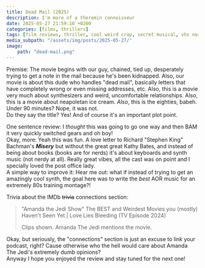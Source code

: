 ```yaml
---
title: Dead Mail (2025)
description: I'm more of a theremin connoisseur
date: 2025-05-27 21:59:10 +0200
categories: [films, thrillers]
tags: [film reviews, thriller, cool weird crap, secret musical, vhs nostalgia, they say the title]
media_subpath: "/assets/img/posts/2025-05-27/"
image:
    path: "dead-mail.png"
---
```

<span class="reviewsection">Premise:</span> The movie begins with our guy, chained, tied up, desperately trying to get a note in the mail because he's been kidnapped. Also, our movie is about this dude who handles "dead mail", basically letters that have completely wrong or even missing addresses, etc. Also, this is a movie very much about synthesizers and weird, uncomfortable relationships. Also, this is a movie about neapoletan ice cream. *Also*, this is the eighties, babeh.<br/>
<span class="reviewsection">Under 90 minutes?</span> Nope, it was not.<br/>
<span class="reviewsection">Do they say the title?</span> Yes! And of course it's an important plot point.

<span class="reviewsection">One sentence review:</span> I *thought* this was going to go one way and then BAM it very quickly switched gears and oh boy!<br/>
<span class="reviewsection">Okay, more:</span> Yeah this was fun. A love letter to Richard "Stephen King" Bachman's ***Misery*** but without the great great Kathy Bates, and instead of being about books (books are for nerds) it's about keyboards and synth music (not nerdy at all). Really great vibes, all the cast was on point and I specially loved the post office lady.<br/>
<span class="reviewsection">A simple way to improve it:</span> Hear me out: what if instead of trying to get an amazingly cool synth, the goal here was to write the *best* AOR music for an extremely 80s training montage?!

<span class="reviewsection">Trivia about the IMDb ~~trivia~~ connections section:</span>
> "Amanda the Jedi Show" The BEST and Weirdest Movies you (mostly) Haven't Seen Yet | Love Lies Bleeding (TV Episode 2024)
>
> Clips shown. Amanda The Jedi mentions the movie.

Okay, but seriously, the "connections" section is just an excuse to link your podcast, right? Cause otherwise who the hell would care about Amanda The Jedi's extremely dumb opinions?<br/>Anyway I hope you enjoyed the review and stay tuned for the next one!